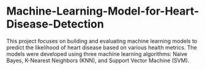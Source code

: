# Machine-Learning-Model-for-Heart-Disease-Detection
This project focuses on building and evaluating machine learning models to predict the likelihood of heart disease based on various health metrics. The models were developed using three machine learning algorithms: Naive Bayes, K-Nearest Neighbors (KNN), and Support Vector Machine (SVM). 

